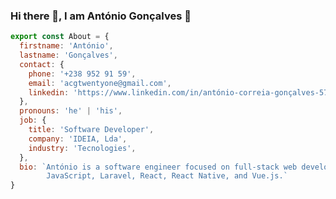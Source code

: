 ### Hi there 👋, I am António Gonçalves 🌱                                                             

```javascript
export const About = {
  firstname: 'António',
  lastname: 'Gonçalves',
  contact: {
    phone: '+238 952 91 59',
    email: 'acgtwentyone@gmail.com',
    linkedin: 'https://www.linkedin.com/in/antónio-correia-gonçalves-570373',
  },
  pronouns: 'he' | 'his',
  job: {
    title: 'Software Developer',
    company: 'IDEIA, Lda',
    industry: 'Tecnologies',
  },
  bio: `António is a software engineer focused on full-stack web development, with extensive experience with PHP, 
        JavaScript, Laravel, React, React Native, and Vue.js.`
}
```



